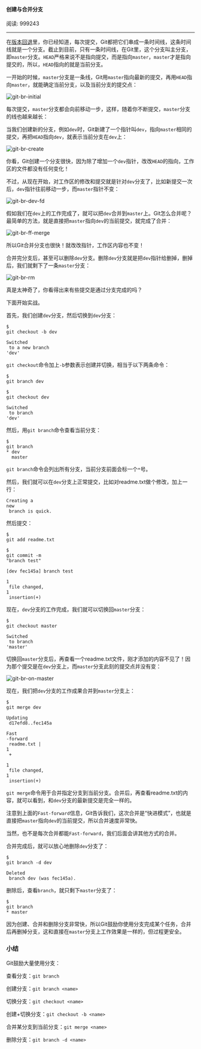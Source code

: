 #### 创建与合并分支

阅读: 999243

---

在[版本回退](https://www.liaoxuefeng.com/wiki/0013739516305929606dd18361248578c67b8067c8c017b000/0013744142037508cf42e51debf49668810645e02887691000)里，你已经知道，每次提交，Git都把它们串成一条时间线，这条时间线就是一个分支。截止到目前，只有一条时间线，在Git里，这个分支叫主分支，即`master`分支。`HEAD`严格来说不是指向提交，而是指向`master`，`master`才是指向提交的，所以，`HEAD`指向的就是当前分支。

一开始的时候，`master`分支是一条线，Git用`master`指向最新的提交，再用`HEAD`指向`master`，就能确定当前分支，以及当前分支的提交点：

![](https://cdn.liaoxuefeng.com/cdn/files/attachments/0013849087937492135fbf4bbd24dfcbc18349a8a59d36d000/0 "git-br-initial")

每次提交，`master`分支都会向前移动一步，这样，随着你不断提交，`master`分支的线也越来越长：

当我们创建新的分支，例如`dev`时，Git新建了一个指针叫`dev`，指向`master`相同的提交，再把`HEAD`指向`dev`，就表示当前分支在`dev`上：

![](https://cdn.liaoxuefeng.com/cdn/files/attachments/001384908811773187a597e2d844eefb11f5cf5d56135ca000/0 "git-br-create")

你看，Git创建一个分支很快，因为除了增加一个`dev`指针，改改`HEAD`的指向，工作区的文件都没有任何变化！

不过，从现在开始，对工作区的修改和提交就是针对`dev`分支了，比如新提交一次后，`dev`指针往前移动一步，而`master`指针不变：

![](https://cdn.liaoxuefeng.com/cdn/files/attachments/0013849088235627813efe7649b4f008900e5365bb72323000/0 "git-br-dev-fd")

假如我们在`dev`上的工作完成了，就可以把`dev`合并到`master`上。Git怎么合并呢？最简单的方法，就是直接把`master`指向`dev`的当前提交，就完成了合并：

![](https://cdn.liaoxuefeng.com/cdn/files/attachments/00138490883510324231a837e5d4aee844d3e4692ba50f5000/0 "git-br-ff-merge")

所以Git合并分支也很快！就改改指针，工作区内容也不变！

合并完分支后，甚至可以删除`dev`分支。删除`dev`分支就是把`dev`指针给删掉，删掉后，我们就剩下了一条`master`分支：

![](https://cdn.liaoxuefeng.com/cdn/files/attachments/001384908867187c83ca970bf0f46efa19badad99c40235000/0 "git-br-rm")

真是太神奇了，你看得出来有些提交是通过分支完成的吗？

下面开始实战。

首先，我们创建`dev`分支，然后切换到`dev`分支：

```
$ 
git checkout -b dev

Switched
 to a new branch 
'dev'
```

`git checkout`命令加上`-b`参数表示创建并切换，相当于以下两条命令：

```
$ 
git branch dev

$ 
git checkout dev

Switched
 to branch 
'dev'
```

然后，用`git branch`命令查看当前分支：

```
$ 
git branch
* dev
  master

```

`git branch`命令会列出所有分支，当前分支前面会标一个`*`号。

然后，我们就可以在`dev`分支上正常提交，比如对readme.txt做个修改，加上一行：

```
Creating a 
new
 branch is quick.

```

然后提交：

```
$ 
git add readme.txt 

$ 
git commit -m 
"branch test"

[dev fec145a] branch test
 
1
 file changed, 
1
 insertion(+)

```

现在，`dev`分支的工作完成，我们就可以切换回`master`分支：

```
$ 
git checkout master

Switched
 to branch 
'master'
```

切换回`master`分支后，再查看一个readme.txt文件，刚才添加的内容不见了！因为那个提交是在`dev`分支上，而`master`分支此刻的提交点并没有变：

![](https://cdn.liaoxuefeng.com/cdn/files/attachments/001384908892295909f96758654469cad60dc50edfa9abd000/0 "git-br-on-master")

现在，我们把`dev`分支的工作成果合并到`master`分支上：

```
$ 
git merge dev

Updating
 d17efd8..fec145a

Fast
-forward
 readme.txt |    
1
 +
 
1
 file changed, 
1
 insertion(+)

```

`git merge`命令用于合并指定分支到当前分支。合并后，再查看readme.txt的内容，就可以看到，和`dev`分支的最新提交是完全一样的。

注意到上面的`Fast-forward`信息，Git告诉我们，这次合并是“快进模式”，也就是直接把`master`指向`dev`的当前提交，所以合并速度非常快。

当然，也不是每次合并都能`Fast-forward`，我们后面会讲其他方式的合并。

合并完成后，就可以放心地删除`dev`分支了：

```
$ 
git branch -d dev

Deleted
 branch dev (was fec145a).

```

删除后，查看`branch`，就只剩下`master`分支了：

```
$ 
git branch
* master

```

因为创建、合并和删除分支非常快，所以Git鼓励你使用分支完成某个任务，合并后再删掉分支，这和直接在`master`分支上工作效果是一样的，但过程更安全。

### 小结

Git鼓励大量使用分支：

查看分支：`git branch`

创建分支：`git branch <name>`

切换分支：`git checkout <name>`

创建+切换分支：`git checkout -b <name>`

合并某分支到当前分支：`git merge <name>`

删除分支：`git branch -d <name>`

